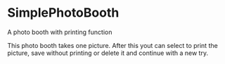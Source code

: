 # SimplePhotoBooth
A photo booth with printing function

This photo booth takes one picture. After this yout can select to print the picture, save without printing or delete it and continue with a new try.
